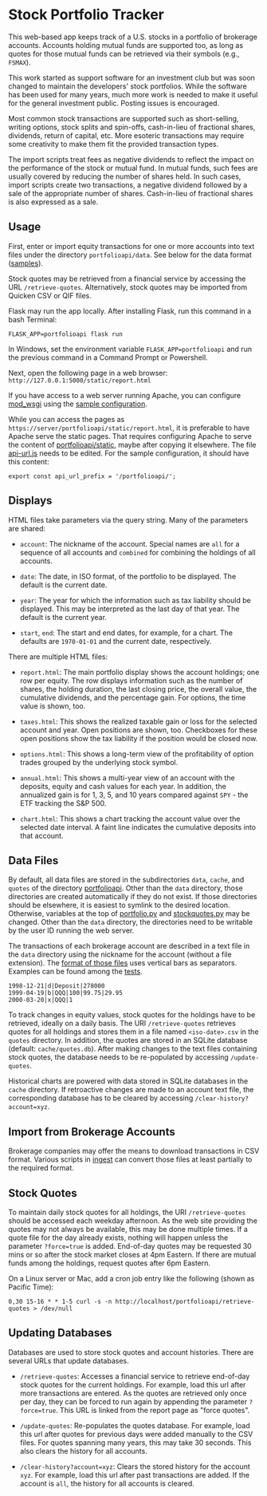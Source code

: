 Stock Portfolio Tracker
=======================

This web-based app keeps track of a U.S. stocks in a portfolio of
brokerage accounts.  Accounts holding mutual funds are supported too, as long
as quotes for those mutual funds can be retrieved via their symbols (e.g.,
`FSMAX`).

This work started as support software for an investment club but was soon
changed to maintain the developers' stock portfolios.  While the
software has been used for many years, much more work is needed to make it
useful for the general investment public.  Posting issues is encouraged.

Most common stock transactions are supported such as short-selling, writing
options, stock splits and spin-offs, cash-in-lieu of fractional shares,
dividends, return of capital, etc.  More esoteric transactions may require some
creativity to make them fit the provided transaction types.

The import scripts treat fees as negative dividends to reflect the impact on
the performance of the stock or mutual fund.  In mutual funds, such fees are
usually covered by reducing the number of shares held.  In such cases, import
scripts create two transactions, a negative dividend followed by a sale of the
appropriate number of shares.  Cash-in-lieu of fractional shares is also
expressed as a sale.


Usage
-----

First, enter or import equity transactions for one or more accounts into
text files under the directory `portfolioapi/data`.  See below for the data format
([samples](./tests/data/account2)).

Stock quotes may be retrieved from a financial service by accessing the URL
`/retrieve-quotes`.  Alternatively, stock quotes may be imported from Quicken CSV or
QIF files.

Flask may run the app locally.  After installing Flask, run this command in a bash
Terminal:

    FLASK_APP=portfolioapi flask run

In Windows, set the environment variable `FLASK_APP=portfolioapi` and
run the previous command in a Command Prompt or Powershell.

Next, open the following page in a web browser:
`http://127.0.0.1:5000/static/report.html`

If you have access to a web server running Apache, you can configure
[mod_wsgi](https://modwsgi.readthedocs.io/) using the [sample
configuration](./sample-mod_wsgi.conf).

While you can access the pages as
`https://server/portfolioapi/static/report.html`, it is preferable to have
Apache serve the static pages.  That requires configuring Apache to serve the
content of [portfolioapi/static](./portfolioapi/static), maybe after copying it
elsewhere.  The file [api-url.js](./portfolioapi/static/js/api-url.js) needs to
be edited.  For the sample configuration, it should have this content:

    export const api_url_prefix = '/portfolioapi/';


Displays
--------

HTML files take parameters via the query string.  Many of the parameters are
shared:

* `account`: The nickname of the account.  Special names are `all` for a
  sequence of all accounts and `combined` for combining the holdings of all
  accounts.

* `date`: The date, in ISO format, of the portfolio to be displayed.  The
  default is the current date.

* `year`: The year for which the information such as tax liability should be
  displayed.  This may be interpreted as the last day of that year.  The
  default is the current year.

* `start`, `end`: The start and end dates, for example, for a chart.  The
  defaults are `1970-01-01` and the current date, respectively.


There are multiple HTML files:

* `report.html`: The main portfolio display shows the account holdings; one row
  per equity. The row displays information such as the number of shares,
  the holding duration, the last closing price, the overall value, the
  cumulative dividends, and the percentage gain.  For options, the time value
  is shown, too.

* `taxes.html`: This shows the realized taxable gain or loss for the
  selected account and year.  Open positions are shown, too. Checkboxes for
  these open positions show the tax liability if the position would be closed
  now.

* `options.html`: This shows a long-term view of the profitability of option
  trades grouped by the underlying stock symbol.

* `annual.html`: This shows a multi-year view of an account with the deposits,
  equity and cash values for each year.  In addition, the annualized gain is
  for 1, 3, 5, and 10 years compared against `SPY` - the ETF tracking the S&P 500.

* `chart.html`: This shows a chart tracking the account value over the selected
  date interval.  A faint line indicates the cumulative deposits into that account.


Data Files
----------

By default, all data files are stored in the subdirectories `data`, `cache`,
and `quotes` of the directory [portfolioapi](./portfolio/).  Other than the
`data` directory, those directories are created automatically if they do not
exist.  If those directories should be elsewhere, it is easiest to symlink to
the desired location.  Otherwise, variables at the top of
[portfolio.py](./portfolioapi/portfolio.py) and
[stockquotes.py](./portfolioapi/stockquotes.py) may be changed.  Other than the
`data` directory, the directories need to be writable by the user ID running
the web server.

The transactions of each brokerage account are described in a text file in the
`data` directory using the nickname for the account (without a file
extension).  The [format of those files](./doc/account.md) uses vertical bars
as separators.  Examples can be found among the [tests](./tests/data/account2).

    1998-12-21|d|Deposit|278000
    1999-04-19|b|QQQ|100|99.75|29.95
    2000-03-20|x|QQQ|1

To track changes in equity values, stock quotes for the holdings have to be
retrieved, ideally on a daily basis.  The URI `/retrieve-quotes` retrieves
quotes for all holdings and stores them in a file named `<iso-date>.csv` in the
`quotes` directory.  In addition, the quotes are stored in an SQLite database
(default: `cache/quotes.db`).  After making changes to the text files
containing stock quotes, the database needs to be re-populated by accessing
`/update-quotes`.

Historical charts are powered with data stored in SQLite databases in the `cache`
directory.  If retroactive changes are made to an account text file, the
corresponding database has to be cleared by accessing
`/clear-history?account=xyz`.


Import from Brokerage Accounts
------------------------------

Brokerage companies may offer the means to download transactions in CSV
format.  Various scripts in [ingest](./ingest) can convert those files at least
partially to the required format.


Stock Quotes
------------

To maintain daily stock quotes for all holdings, the URI `/retrieve-quotes`
should be accessed each weekday afternoon.  As the web site providing the
quotes may not always be available, this may be done multiple times.  If a
quote file for the day already exists, nothing will happen unless the parameter
`?force=true` is added.  End-of-day quotes may be requested 30 mins or so after
the stock market closes at 4pm Eastern.  If there are mutual funds among the
holdings, request quotes after 6pm Eastern.

On a Linux server or Mac, add a cron job entry like the following (shown as Pacific Time):

    0,30 15-16 * * 1-5 curl -s -n http://localhost/portfolioapi/retrieve-quotes > /dev/null


Updating Databases
------------------

Databases are used to store stock quotes and account histories.  There are
several URLs that update databases.

* `/retrieve-quotes`: Accesses a financial service to retrieve end-of-day stock
  quotes for the current holdings.  For example, load this url after more transactions
  are entered. As the quotes are retrieved only once per day, they can be forced
  to run again by appending the parameter `?force=true`.
  This URL is linked from the report page as "force quotes".

* `/update-quotes`: Re-populates the quotes database. For example, load this url
  after quotes for previous days were added manually to the CSV files.
  For quotes spanning many years, this may take 30 seconds.
  This also clears the history for all accounts.

* `/clear-history?account=xyz`: Clears the stored history for the account
  `xyz`. For example, load this url after past transactions are added.
  If the account is `all`, the history for all accounts is cleared.
